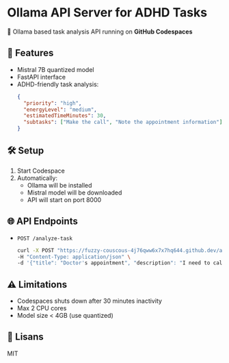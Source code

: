 # Ollama API Server for ADHD Tasks

🚀 Ollama based task analysis API running on **GitHub Codespaces**

## 📌 Features
- Mistral 7B quantized model
- FastAPI interface
- ADHD-friendly task analysis:
  ```json
  {
    "priority": "high",
    "energyLevel": "medium",
    "estimatedTimeMinutes": 30,
    "subtasks": ["Make the call", "Note the appointment information"]
  }
  ```

## 🛠️ Setup
1. Start Codespace
2. Automatically:
   - Ollama will be installed
   - Mistral model will be downloaded
   - API will start on port 8000

## 🌐 API Endpoints
- `POST /analyze-task`
  ```bash
  curl -X POST "https://fuzzy-couscous-4j76qww6x7x7hq644.github.dev/analyze-task" \
  -H "Content-Type: application/json" \
  -d '{"title": "Doctor's appointment", "description": "I need to call by 10:00 tomorrow"}'
  ```

## ⚠️ Limitations
- Codespaces shuts down after 30 minutes inactivity
- Max 2 CPU cores
- Model size < 4GB (use quantized)

## 📜 Lisans
MIT